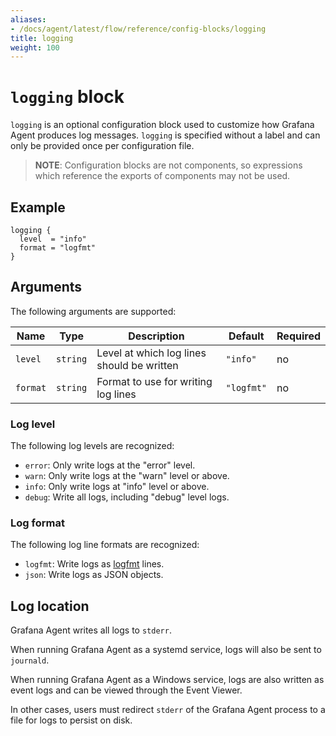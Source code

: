 ```yaml
---
aliases:
- /docs/agent/latest/flow/reference/config-blocks/logging
title: logging
weight: 100
---
```


# `logging` block

`logging` is an optional configuration block used to customize how Grafana
Agent produces log messages. `logging` is specified without a label and can
only be provided once per configuration file.

> **NOTE**: Configuration blocks are not components, so expressions which
> reference the exports of components may not be used.

## Example

```river
logging {
  level  = "info"
  format = "logfmt"
}
```

## Arguments

The following arguments are supported:

Name | Type | Description | Default | Required
---- | ---- | ----------- | ------- | --------
`level` | `string` | Level at which log lines should be written | `"info"` | no
`format` | `string` | Format to use for writing log lines | `"logfmt"` | no

### Log level

The following log levels are recognized:

* `error`: Only write logs at the "error" level.
* `warn`: Only write logs at the "warn" level or above.
* `info`: Only write logs at "info" level or above.
* `debug`: Write all logs, including "debug" level logs.

### Log format

The following log line formats are recognized:

* `logfmt`: Write logs as [logfmt][] lines.
* `json`: Write logs as JSON objects.

[logfmt]: https://brandur.org/logfmt

## Log location

Grafana Agent writes all logs to `stderr`.

When running Grafana Agent as a systemd service, logs will also be sent to
`journald`.

When running Grafana Agent as a Windows service, logs are also written as event
logs and can be viewed through the Event Viewer.

In other cases, users must redirect `stderr` of the Grafana Agent process to a
file for logs to persist on disk.
